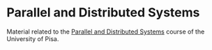 # Parallel and Distributed Systems

Material related to the [Parallel and Distributed Systems](https://esami.unipi.it/esami2/programma.php?c=56107) course of the University of Pisa.


